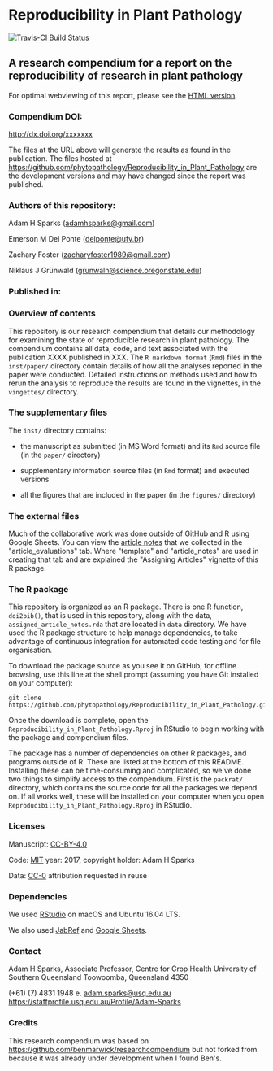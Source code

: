 Reproducibility in Plant Pathology
================

[![Travis-CI Build Status](https://travis-ci.org/phytopathology/Reproducibility_in_Plant_Pathology.svg?branch=master)](https://travis-ci.org/phytopathology/Reproducibility_in_Plant_Pathology)

A research compendium for a report on the reproducibility of research in plant pathology
----------------------------------------------------------------------------------------

For optimal webviewing of this report, please see the [HTML version](http://htmlpreview.github.io/?https://github.com/phytopathology/Reproducibility_in_Plant_Pathology/blob/master/inst/paper/Sparks_et_al-main_text.html).

### Compendium DOI:

<http://dx.doi.org/xxxxxxx>

The files at the URL above will generate the results as found in the publication. The files hosted at <https://github.com/phytopathology/Reproducibility_in_Plant_Pathology> are the development versions and may have changed since the report was published.

### Authors of this repository:

Adam H Sparks (<adamhsparks@gmail.com>)

Emerson M Del Ponte (<delponte@ufv.br>)

Zachary Foster (<zacharyfoster1989@gmail.com>)

Niklaus J Grünwald (<grunwaln@science.oregonstate.edu>)

### Published in:

### Overview of contents

This repository is our research compendium that details our methodology for examining the state of reproducible research in plant pathology. The compendium contains all data, code, and text associated with the publication XXXX published in XXX. The `R markdown format` (`Rmd`) files in the `inst/paper/` directory contain details of how all the analyses reported in the paper were conducted. Detailed instructions on methods used and how to rerun the analysis to reproduce the results are found in the vignettes, in the `vingettes/` directory.

### The supplementary files

The `inst/` directory contains:

-   the manuscript as submitted (in MS Word format) and its `Rmd` source file (in the `paper/` directory)

-   supplementary information source files (in `Rmd` format) and executed versions

-   all the figures that are included in the paper (in the `figures/` directory)

### The external files

Much of the collaborative work was done outside of GitHub and R using Google Sheets. You can view the [article notes](https://drive.google.com/open?id=19gXobV4oPZeWZiQJAPNIrmqpfGQtpapXWcSxaXRw1-M) that we collected in the "article\_evaluations" tab. Where "template" and "article\_notes" are used in creating that tab and are explained the "Assigning Articles" vignette of this R package.

### The R package

This repository is organized as an R package. There is one R function, `doi2bib()`, that is used in this repository, along with the data, `assigned_article_notes.rda` that are located in `data` directory. We have used the R package structure to help manage dependencies, to take advantage of continuous integration for automated code testing and for file organisation.

To download the package source as you see it on GitHub, for offline browsing, use this line at the shell prompt (assuming you have Git installed on your computer):

    git clone https://github.com/phytopathology/Reproducibility_in_Plant_Pathology.git

Once the download is complete, open the `Reproducibility_in_Plant_Pathology.Rproj` in RStudio to begin working with the package and compendium files.

The package has a number of dependencies on other R packages, and programs outside of R. These are listed at the bottom of this README. Installing these can be time-consuming and complicated, so we've done two things to simplify access to the compendium. First is the `packrat/` directory, which contains the source code for all the packages we depend on. If all works well, these will be installed on your computer when you open `Reproducibility_in_Plant_Pathology.Rproj` in RStudio.

<!--- Second is our Docker image that includes all the necessary software, code and data to run our analysis. The Docker image may give a quicker entry point to the project, and is more self-contained, so might save some fiddling with installing things.   


### The Docker image 

A Docker image is a lightweight GNU/Linux virtual computer that can be run as a piece of software on Windows and OSX (and other Linux systems). To capture the complete computational environment used for this project we have a Dockerfile that specifies how to make the Docker image that we developed this project in. The Docker image includes all of the software dependencies needed to run the code in this project, as well as the R package and other compendium files. To launch the Docker image for this project, first, [install Docker](https://docs.docker.com/installation/) on your computer. At the Docker prompt, enter:

    docker run -dp 8787:8787 phytopathology/Reproducibility_in_Plant_Pathology

This will start a server instance of RStudio. Then open your web browser at localhost:8787 or or run `docker-machine ip default` in the shell to find the correct IP address, and log in with rstudio/rstudio.

Once logged in, use the Files pane (bottom right) to navigate to `/` (the root directory), then open the folder for this project, and open the `.Rproj` file for this project. Once that's open, you'll see the `analysis/paper` directory in the Files pane where you can find the R markdown document, and knit them to produce the results in the paper. More information about using RStudio in Docker is avaiable at the [Rocker](https://github.com/rocker-org) [wiki](https://github.com/rocker-org/rocker/wiki/Using-the-RStudio-image) pages.
 
We developed and tested the package on this Docker container, so this is the only platform that We're confident it works on, and so recommend to anyone wanting to use this package to generate the vignette, etc. 
--->
### Licenses

Manuscript: [CC-BY-4.0](http://creativecommons.org/licenses/by/4.0/)

Code: [MIT](http://opensource.org/licenses/MIT) year: 2017, copyright holder: Adam H Sparks

Data: [CC-0](http://creativecommons.org/publicdomain/zero/1.0/) attribution requested in reuse

### Dependencies

We used [RStudio](http://www.rstudio.com/products/rstudio/) on macOS and Ubuntu 16.04 LTS.

We also used [JabRef](http://www.jabref.org/) and [Google Sheets](https://www.google.com/sheets/about/).

### Contact

Adam H Sparks, Associate Professor, Centre for Crop Health University of Southern Queensland Toowoomba, Queensland 4350

(+61) (7) 4831 1948 e. <adam.sparks@usq.edu.au> <https://staffprofile.usq.edu.au/Profile/Adam-Sparks>

### Credits

This research compendium was based on <https://github.com/benmarwick/researchcompendium> but not forked from because it was already under development when I found Ben's.
